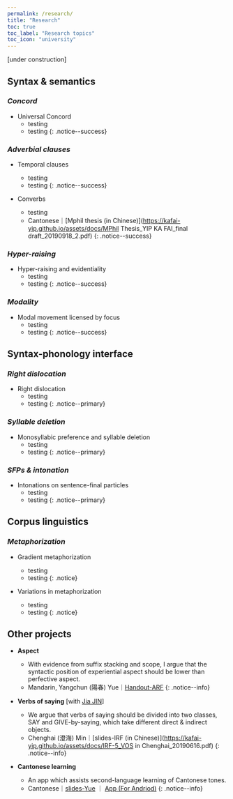 ```yaml
---
permalink: /research/
title: "Research"
toc: true
toc_label: "Research topics"
toc_icon: "university"
---
```


[under construction]

## Syntax & semantics

### *Concord*

- Universal Concord
    - testing
    - testing
{: .notice--success}


### *Adverbial clauses*
- Temporal clauses
    - testing
    - testing
{: .notice--success}

- Converbs
    - testing
    - Cantonese｜[Mphil thesis (in Chinese)](https://kafai-yip.github.io/assets/docs/MPhil Thesis_YIP KA FAI_final draft_20190918_2.pdf)
{: .notice--success}

### *Hyper-raising*

- Hyper-raising and evidentiality
    - testing
    - testing
{: .notice--success}
 
### *Modality*

- Modal movement licensed by focus
    - testing
    - testing
{: .notice--success}

## Syntax-phonology interface

### *Right dislocation*

- Right dislocation
    - testing
    - testing
{: .notice--primary}

### *Syllable deletion*

- Monosyllabic preference and syllable deletion
    - testing
    - testing
{: .notice--primary}

### *SFPs & intonation*

- Intonations on sentence-final particles
    - testing
    - testing
{: .notice--primary}

## Corpus linguistics

### *Metaphorization*

- Gradient metaphorization
    - testing
    - testing
{: .notice}

- Variations in metaphorization
    - testing
    - testing
{: .notice}

## Other projects

- **Aspect**
    - With evidence from suffix stacking and scope, I argue that the syntactic position of experiential aspect should be lower than perfective aspect.
    - Mandarin, Yangchun (陽春) Yue｜[Handout-ARF]((https://kafai-yip.github.io/assets/docs/ARF2020_perfective_handout_20201212.pdf))
{: .notice--info}

- **Verbs of saying** [with [Jia JIN](https://myweb.cuhk.edu.cn/jinjia)]
    - We argue that verbs of saying should be divided into two classes, SAY and GIVE-by-saying, which take different direct & indirect objects. 
    - Chenghai (澄海) Min｜[slides-IRF (in Chinese)](https://kafai-yip.github.io/assets/docs/IRF-5_VOS in Chenghai_20190616.pdf)
{: .notice--info}

- **Cantonese learning**
    - An app which assists second-language learning of Cantonese tones.
    - Cantonese｜[slides-Yue](https://docs.google.com/presentation/d/1qJQlwvJAXd_KDMfQaqr21ZZdPj3p17dDsMirqcedfD8/edit?usp=sharing) ｜ [App (For Andriod)](https://drive.google.com/file/d/15MCHYrVcpEPJf59HjeGXEEAF9aukUN-9/view?usp=sharing)
{: .notice--info}

